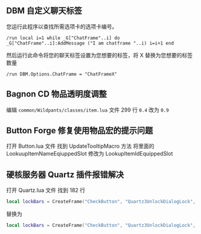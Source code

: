 ## DBM 自定义聊天标签

您运行此程序以查找所需选项卡的选项卡编号。

`/run local i=1 while _G["ChatFrame"..i] do _G["ChatFrame"..i]:AddMessage ("I am chatframe "..i) i=i+1 end`

然后运行此命令将您的聊天标签设置为您想要的标签，将 X 替换为您想要的标签数量

`/run DBM.Options.ChatFrame = "ChatFrameX"`

## Bagnon CD 物品透明度调整

编辑 `common/Wildpants/classes/item.lua` 文件 299 行 `0.4` 改为 `0.9`


## Button Forge 修复使用物品宏的提示问题

打开 Button.lua 文件
找到 UpdateTooltipMacro 方法
将里面的 LookuupItemNameEqiuppedSlot 修改为 LookupItemIdEquippedSlot


## 硬核服务器 Quartz 插件报错解决

打开 Quartz.lua 文件
找到 182 行 
```lua
local lockBars = CreateFrame("CheckButton", "Quartz3UnlockDialogLock", f, WoW10 and "UIPanelButtonTemplate" or "OptionsButtonTemplate")
```
替换为 
```lua
local lockBars = CreateFrame("CheckButton", "Quartz3UnlockDialogLock", f, "UIPanelButtonTemplate")
```
